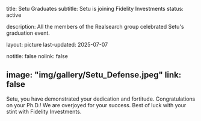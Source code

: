 title: Setu Graduates
subtitle: Setu is joining Fidelity Investments
status: active

description: All the members of the Realsearch group celebrated Setu's graduation event. 

layout: picture
last-updated: 2025-07-07

notitle: false
nolink: false 

image: "img/gallery/Setu_Defense.jpeg"
link: false
---

Setu, you have demonstrated your dedication and fortitude. Congratulations on your Ph.D.! We are overjoyed for your success. Best of luck with your stint with Fidelity Investments.
